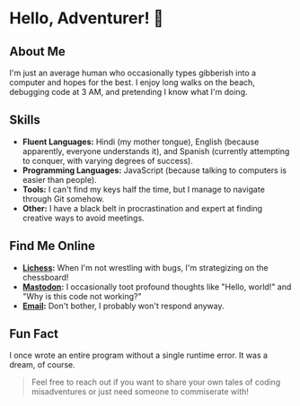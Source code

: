 # Hello, Adventurer! 👋

## About Me

I'm just an average human who occasionally types gibberish into a computer and hopes for the best. I enjoy long walks on the beach, debugging code at 3 AM, and pretending I know what I'm doing.

## Skills

- **Fluent Languages:** Hindi (my mother tongue), English (because apparently, everyone understands it), and Spanish (currently attempting to conquer, with varying degrees of success).
- **Programming Languages:** JavaScript (because talking to computers is easier than people).
- **Tools:** I can't find my keys half the time, but I manage to navigate through Git somehow.
- **Other:** I have a black belt in procrastination and expert at finding creative ways to avoid meetings.

## Find Me Online

- **[Lichess](https://lichess.org/@/aintnodev):** When I'm not wrestling with bugs, I'm strategizing on the chessboard!
- **[Mastodon](https://mastodon.social/@aintnodev@mstdn.social):** I occasionally toot profound thoughts like "Hello, world!" and "Why is this code not working?"
- **[Email]():** Don't bother, I probably won't respond anyway.

## Fun Fact

I once wrote an entire program without a single runtime error. It was a dream, of course.

> Feel free to reach out if you want to share your own tales of coding misadventures or just need someone to commiserate with!
